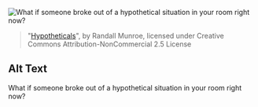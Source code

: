 ![What if someone broke out of a hypothetical situation in your room right now?](https://imgs.xkcd.com/comics/hypotheticals.png)
> "[Hypotheticals](https://xkcd.com/248/)", by Randall Munroe, licensed under Creative Commons Attribution-NonCommercial 2.5 License

## Alt Text
What if someone broke out of a hypothetical situation in your room right now?
